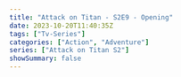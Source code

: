 ```yaml
---
title: "Attack on Titan - S2E9 - Opening"
date: 2023-10-20T11:40:35Z
tags: ["Tv-Series"]
categories: ["Action", "Adventure"]
series: ["Attack on Titan S2"]
showSummary: false
---
```


  <mux-player stream-type="on-demand"
  src="https://kp3d-my.sharepoint.com/personal/ryoo_kp3d_onmicrosoft_com/_layouts/15/download.aspx?share=EZKosuzJel5Nq5CXPgbt4pIBjA-i0V5Zl9tSCtqGp8xNIw" prefer-playback="mse" controls>
  </mux-player>
  
  
  <script src="https://cdn.jsdelivr.net/npm/@mux/mux-player"></script>
  
 <script type="application/ld+json">
 {
  "@context": "https://schema.org/",
  "@type": "VideoObject",
  "name": "Attack on Titan - S2E9 - Opening",
  "contentUrl": "https://stream.mux.com/QpSFq5Ka4gANWqC01GKHTAWEpzo00EzEyzGjS2DL9leFc.m3u8",
  "thumbnailUrl": "https://www.themoviedb.org/t/p/original/1ptv8xOQI87ESiLPeZZ9XYAkAL3.jpg?width=314&fit_mode=preserve&time=25",
  "uploadDate": "2023-10-20T11:40:35Z",
}

</script>
